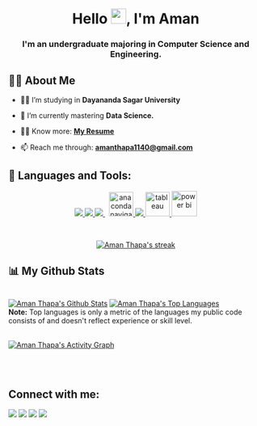<!-- <a href="#"><img width="70%" height="auto" src="https://i.ibb.co/R21z8NV/Pngtree-a-man-who-works-at-5361911.png"/></a> -->

<h1 align="center">Hello <img src="https://raw.githubusercontent.com/MartinHeinz/MartinHeinz/master/wave.gif" width="30px">, I'm Aman</h1>
<h3 align="center">I'm an undergraduate majoring in Computer Science and Engineering.</h3>


## 🙋‍♂️ About Me

- 👨‍🎓 I’m studying in **Dayananda Sagar University**

- 🌱 I’m currently mastering **Data Science.**

- 👨‍💻 Know more: **[My Resume](https://drive.google.com/file/d/19gfoGgBjmFYvbwlfYQijQ1OsGHiDsxJm/view?usp=sharing)**

- 📫 Reach me through: **amanthapa1140@gmail.com**

<!-- - ⚡ Fun fact **I read novels and go to the GYM very often.** -->

## 🚀 Languages and Tools:

<p align="center"> 
    <a href="https://www.cprogramming.com/" target="_blank"> <img src="https://img.icons8.com/color/48/000000/c-programming.png"/> </a> 
    <a href="https://www.python.org" target="_blank"> <img src="https://img.icons8.com/color/48/000000/python.png"/> </a> 
    <a style="padding-right:8px;" href="https://www.mysql.com/" target="_blank"> <img src="https://img.icons8.com/fluent/50/000000/mysql-logo.png"/> </a>
    <a href="https://img.icons8.com/fluency/48/000000/anaconda--v2.png" target="_blank"> <img src="https://img.icons8.com/fluency/48/000000/anaconda--v2.png" alt="anaconda navigator" width="48" height="48"/> </a>  
    <a href="https://git-scm.com/" target="_blank"> <img src="https://img.icons8.com/color/48/000000/git.png"/> </a> 
    <a href="https://www.tableau.com/" target="_blank"> <img src="https://img.icons8.com/color/48/000000/tableau-software.png" alt="tableau" width="48" height="48"/> </a> 
    <a href="https://powerbi.microsoft.com/en-au/" target="_blank"> <img src="https://img.icons8.com/color/48/000000/power-bi.png" alt="power bi" width="50" height="50"/> </a>
</p>

<br/>

<p align="center">
    <a href="https://github.com/aman-thapa/github-readme-streak-stats">
        <img title="🔥 Get streak stats for your profile at git.io/streak-stats" alt="Aman Thapa's streak" src="https://github-readme-streak-stats.herokuapp.com/?user=aman-thapa&theme=black-ice&hide_border=true&stroke=0000&background=060A0CD0"/>
    </a>
</p>

## 📊 My Github Stats

  <br/>
    <a href="https://github.com/aman-thapa/github-readme-stats"><img alt="Aman Thapa's Github Stats" src="https://github-readme-stats.vercel.app/api?username=aman-thapa&show_icons=true&count_private=true&theme=react&hide_border=true&bg_color=0D1117" /></a>
  <a href="https://github.com/aman-thapa/github-readme-stats"><img alt="Aman Thapa's Top Languages" src="https://github-readme-stats.vercel.app/api/top-langs/?username=aman-thapa&langs_count=8&count_private=true&layout=compact&theme=react&hide_border=true&bg_color=0D1117" /></a>
  <br/>
  <b>Note:</b> Top languages is only a metric of the languages my public code consists of and doesn't reflect experience or skill level.


<br/>
<br/>

<a href="https://github.com/aman-thapa/github-readme-activity-graph"><img alt="Aman Thapa's Activity Graph" src="https://activity-graph.herokuapp.com/graph?username=aman-thapa&bg_color=0D1117&color=5BCDEC&line=5BCDEC&point=FFFFFF&hide_border=true" /></a>

<br/>
<br/>

## Connect with me:
<p align="left">

<a href = "https://www.linkedin.com/in/aman-thapa-6a35571a2/"><img src="https://img.icons8.com/fluent/48/000000/linkedin.png"/></a>
<a href = "https://twitter.com/aman_thapa01"><img src="https://img.icons8.com/fluent/48/000000/twitter.png"/></a>
<a href = "https://www.instagram.com/aman.t_/"><img src="https://img.icons8.com/fluent/48/000000/instagram-new.png"/></a>
<a href = "mailto: amanthapa1140@gmail.com"><img src="https://img.icons8.com/color/48/000000/gmail-new.png"/></a>

</p>

<!-- ## ❤ Views and Followers
<a href="https://github.com/Meghna-DAS/github-profile-views-counter">
    <img src="https://komarev.com/ghpvc/?username=SubhamRaoniar28">
</a>
<a href="https://github.com/SubhamRaoniar28?tab=followers"><img src="https://img.shields.io/github/followers/SubhamRaoniar28?label=Followers&style=social" alt="GitHub Badge"></a> -->
